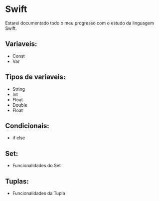 # Swift

Estarei documentado todo o meu progresso  com o estudo da linguagem Swift.

## Variaveis:
  * Const
  * Var
  
## Tipos de variaveis:
  * String
  * Int
  * Float
  * Double
  * Float
## Condicionais:
  * if else

## Set:
  * Funcionalidades do Set

## Tuplas:
  * Funcionalidades da Tupla